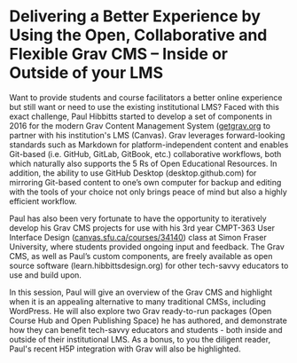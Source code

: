 # Delivering a Better Experience by Using the Open, Collaborative and Flexible Grav CMS – Inside or Outside of your LMS

Want to provide students and course facilitators a better online experience but still want or need to use the existing institutional LMS? Faced with this exact challenge, Paul Hibbitts started to develop a set of components in 2016 for the modern Grav Content Management System ([getgrav.org](https://getgrav.org/) to partner with his institution's LMS (Canvas). Grav leverages forward-looking standards such as Markdown for platform-independent content and enables Git-based (i.e. GitHub, GitLab, GitBook, etc.) collaborative workflows, both which naturally also supports the 5 Rs of Open Educational Resources. In addition, the ability to use GitHub Desktop (desktop.github.com) for mirroring Git-based content to one’s own computer for backup and editing with the tools of your choice not only brings peace of mind but also a highly efficient workflow.

Paul has also been very fortunate to have the opportunity to iteratively develop his Grav CMS projects for use with his 3rd year CMPT-363 User Interface Design ([canvas.sfu.ca/courses/34140](https://canvas.sfu.ca/courses/34140)) class at Simon Fraser University, where students provided ongoing input and feedback. The Grav CMS, as well as Paul’s custom components, are freely available as open source software (learn.hibbittsdesign.org) for other tech-savvy educators to use and build upon.

In this session, Paul will give an overview of the Grav CMS and highlight when it is an appealing alternative to many traditional CMSs, including WordPress. He will also explore two Grav ready-to-run packages (Open Course Hub and Open Publishing Space) he has authored, and demonstrate how they can benefit tech-savvy educators and students - both inside and outside of their institutional LMS. As a bonus, to you the diligent reader, Paul's recent H5P integration with Grav will also be highlighted.
